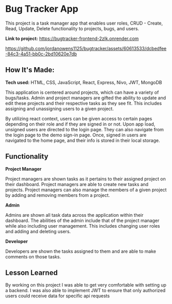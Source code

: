 # Bug Tracker App
This project is a task manager app that enables user roles, CRUD - Create, Read, Update, Delete functionality to projects, bugs, and users.

**Link to project:** https://bugtracker-frontend-2zlk.onrender.com

https://github.com/jordanowens1125/bugtracker/assets/60613533/dcbedfee-84c3-4a51-bb0c-2bd10620e7db


## How It's Made:

**Tech used:** HTML, CSS, JavaScript, React, Express, Nivo, JWT, MongoDB

This application is centered around projects, which can have a variety of bugs/tasks. Admin and project managers are gifted the ability to update and edit these projects and their respective tasks as they see fit. This includes assigning and unassigning users to a given project. 

By utilizing react context, users can be given access to certain pages depending on their role and if they are signed in or not. Upon app load, unsigned users are directed to the login page. They can also navigate from the login page to the demo sign-in page. Once, signed in users are navigated to the home page, and their info is stored in their local storage.  

## Functionality 

**Project Manager**

Project managers are shown tasks as it pertains to their assigned project on their dashboard. Project managers are able to create new tasks and projects. Project managers can also manage the members of a given project by adding and removing members from a project.

**Admin** 

Admins are shown all task data across the application within their dashboard. The abilities of the admin include that of the project manager while also including user management. This includes changing user roles and adding and deleting users. 

**Developer** 

Developers are shown the tasks assigned to them and are able to make comments on those tasks.

## Lesson Learned

By working on this project I was able to get very comfortable with setting up a backend. I was also able to implement JWT to ensure that only authorized users could receive data for specific api requests
